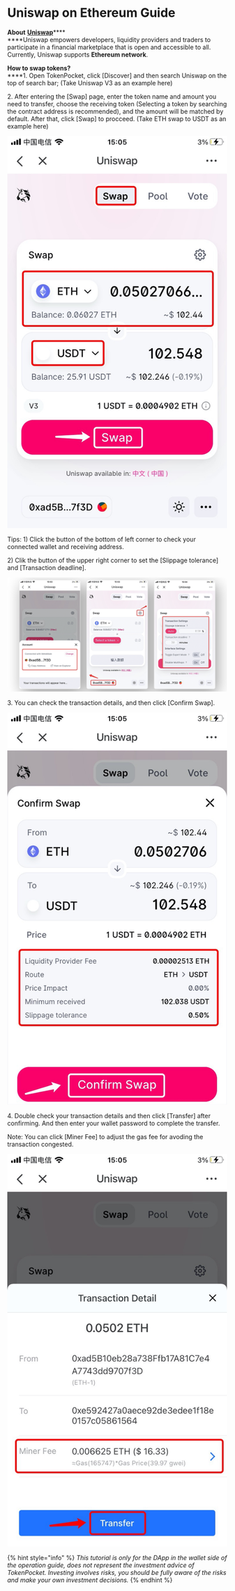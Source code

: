 # Uniswap on Ethereum Guide

**About** [**Uniswap**](https://uniswap.org)****\
****Uniswap empowers developers, liquidity providers and traders to participate in a financial marketplace that is open and accessible to all. Currently, Uniswap supports **Ethereum network**.

**How to swap tokens?**\
****1. Open TokenPocket, click \[Discover] and then search Uniswap on the top of search bar; (Take Uniswap V3 as an example here)

2\. After entering the \[Swap] page, enter the token name and amount you need to transfer, choose the receiving token (Selecting a token by searching the contract address is recommended), and the amount will be matched by default. After that, click \[Swap] to procceed. (Take ETH swap to USDT as an example here)

![](../../.gitbook/assets/uni1.jpg)

Tips: 1) Click the button of the bottom of left corner to check your connected wallet and receiving address.

2\) Clik the button of the upper right corner to set the \[Slippage tolerance] and \[Transaction deadline].&#x20;

![](../../.gitbook/assets/uni3.png)

3\. You can check the transaction details, and then click \[Confirm Swap].

![](../../.gitbook/assets/uni2.jpg)

4\. Double check your transaction details and then click \[Transfer] after confirming. And then enter your wallet password to complete the transfer.&#x20;

Note: You can click \[Miner Fee] to adjust the gas fee for avoding the transaction congested.

![](../../.gitbook/assets/uni4.jpg)

{% hint style="info" %}
_This tutorial is only for the DApp in the wallet side of the operation guide, does not represent the investment advice of TokenPocket. Investing involves risks, you should be fully aware of the risks and make your own investment decisions._
{% endhint %}
